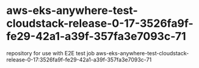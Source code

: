 # aws-eks-anywhere-test-cloudstack-release-0-17-3526fa9f-fe29-42a1-a39f-357fa3e7093c-71
repository for use with E2E test job aws-eks-anywhere-test-cloudstack-release-0-17:3526fa9f-fe29-42a1-a39f-357fa3e7093c-71
